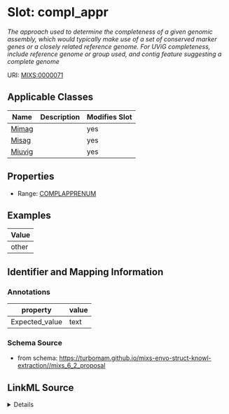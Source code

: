 # Slot: compl_appr


_The approach used to determine the completeness of a given genomic assembly, which would typically make use of a set of conserved marker genes or a closely related reference genome. For UViG completeness, include reference genome or group used, and contig feature suggesting a complete genome_



URI: [MIXS:0000071](https://w3id.org/mixs/0000071)



<!-- no inheritance hierarchy -->




## Applicable Classes

| Name | Description | Modifies Slot |
| --- | --- | --- |
[Mimag](Mimag.md) |  |  yes  |
[Misag](Misag.md) |  |  yes  |
[Miuvig](Miuvig.md) |  |  yes  |







## Properties

* Range: [COMPLAPPRENUM](COMPLAPPRENUM.md)






## Examples

| Value |
| --- |
| other |

## Identifier and Mapping Information





### Annotations

| property | value |
| --- | --- |
| Expected_value | text |



### Schema Source


* from schema: https://turbomam.github.io/mixs-envo-struct-knowl-extraction//mixs_6_2_proposal




## LinkML Source

<details>
```yaml
name: compl_appr
annotations:
  Expected_value:
    tag: Expected_value
    value: text
description: The approach used to determine the completeness of a given genomic assembly,
  which would typically make use of a set of conserved marker genes or a closely related
  reference genome. For UViG completeness, include reference genome or group used,
  and contig feature suggesting a complete genome
title: completeness approach
examples:
- value: other
  description: was other <colon> UViG length compared to the average length of reference
    genomes from the P22virus genus (NCBI RefSeq v83)
in_subset:
- sequencing
from_schema: https://turbomam.github.io/mixs-envo-struct-knowl-extraction//mixs_6_2_proposal
rank: 1000
slot_uri: MIXS:0000071
alias: compl_appr
domain_of:
- Mimag
- Misag
- Miuvig
range: COMPL_APPR_ENUM

```
</details>